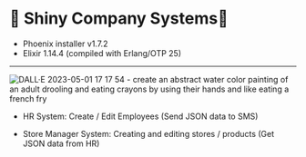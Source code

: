 # 🍞 Shiny Company Systems🍞 
* Phoenix installer v1.7.2
* Elixir 1.14.4 (compiled with Erlang/OTP 25)
---------------------------------
![DALL·E 2023-05-01 17 17 54 - create an abstract water color painting of an adult drooling and eating crayons by using their hands and like eating a french fry ](https://user-images.githubusercontent.com/116330722/235554147-cc632887-fac3-481f-87d7-a123b362ad06.png)

* HR System: Create / Edit Employees (Send JSON data to SMS)


* Store Manager System: Creating and editing stores / products (Get JSON data from HR)
